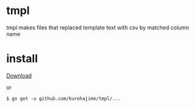 # tmpl
tmpl makes files that replaced template text with csv by matched column name

# install

[Download](https://github.com/kurehajime/tmpl/releases)

or 

```
$ go get -u github.com/kurehajime/tmpl/...
```
